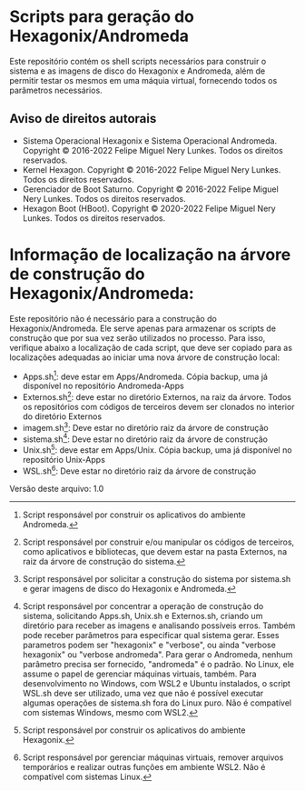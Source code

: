 # Scripts para geração do Hexagonix/Andromeda

Este repositório contém os shell scripts necessários para construir o sistema e as imagens de disco do Hexagonix e Andromeda, além de permitir testar os mesmos em uma máquia virtual, fornecendo todos os parâmetros necessários.

## Aviso de direitos autorais

* Sistema Operacional Hexagonix e Sistema Operacional Andromeda. Copyright © 2016-2022 Felipe Miguel Nery Lunkes. Todos os direitos reservados.
* Kernel Hexagon. Copyright © 2016-2022 Felipe Miguel Nery Lunkes. Todos os direitos reservados.
* Gerenciador de Boot Saturno. Copyright © 2016-2022 Felipe Miguel Nery Lunkes. Todos os direitos reservados.
* Hexagon Boot (HBoot). Copyright © 2020-2022 Felipe Miguel Nery Lunkes. Todos os direitos reservados.

# Informação de localização na árvore de construção do Hexagonix/Andromeda:

Este repositório não é necessário para a construção do Hexagonix/Andromeda. Ele serve apenas para armazenar os scripts de construção que por sua vez serão utilizados no processo. Para isso, verifique abaixo a localização de cada script, que deve ser copiado para as localizações adequadas ao iniciar uma nova árvore de construção local:

* Apps.sh[^1]: deve estar em Apps/Andromeda. Cópia backup, uma já disponível no repositório Andromeda-Apps
* Externos.sh[^2]: deve estar no diretório Externos, na raiz da árvore. Todos os repositórios com códigos de terceiros devem ser clonados no interior do diretório Externos
* imagem.sh[^3]: Deve estar no diretório raiz da árvore de construção
* sistema.sh[^4]: Deve estar no diretório raiz da árvore de construção
* Unix.sh[^5]: deve estar em Apps/Unix. Cópia backup, uma já disponível no repositório Unix-Apps
* WSL.sh[^6]: Deve estar no diretório raiz da árvore de construção

[^1]: Script responsável por construir os aplicativos do ambiente Andromeda.
[^2]: Script responsável por construir e/ou manipular os códigos de terceiros, como aplicativos e bibliotecas, que devem estar na pasta Externos, na raiz da árvore de construção do sistema.
[^3]: Script responsável por solicitar a construção do sistema por sistema.sh e gerar imagens de disco do Hexagonix e Andromeda.
[^4]: Script responsável por concentrar a operação de construção do sistema, solicitando Apps.sh, Unix.sh e Externos.sh, criando um diretório para receber as imagens e analisando possíveis erros. Também pode receber parâmetros para especificar qual sistema gerar. Esses parametros podem ser "hexagonix" e "verbose", ou ainda "verbose hexagonix" ou "verbose andromeda". Para gerar o Andromeda, nenhum parâmetro precisa ser fornecido, "andromeda" é o padrão. No Linux, ele assume o papel de gerenciar máquinas virtuais, também. Para desenvolvimento no Windows, com WSL2 e Ubuntu instalados, o script WSL.sh deve ser utilizado, uma vez que não é possível executar algumas operações de sistema.sh fora do Linux puro. Não é compatível com sistemas Windows, mesmo com WSL2.
[^5]: Script responsável por construir os aplicativos do ambiente Hexagonix.
[^6]: Script responsável por gerenciar máquinas virtuais, remover arquivos temporários e realizar outras funções em ambiente WSL2. Não é compatível com sistemas Linux.

Versão deste arquivo: 1.0